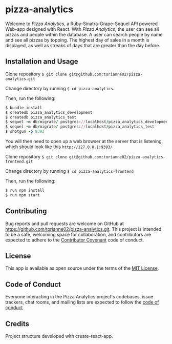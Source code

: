 # pizza-analytics
Welcome to *Pizza Analytics*, a Ruby-Sinatra-Grape-Sequel API powered Web-app designed with React. With *Pizza Analytics*, the user can see all pizzas and people within the database. A user can search people by name and see all pizzas by topping. The highest day of sales in a month is displayed, as well as streaks of days that are greater than the day before.

## Installation and Usage
Clone repository `$ git clone git@github.com:torianne02/pizza-analytics.git`

Change directory by running `$ cd pizza-analytics`.

Then, run the following:
```ruby
$ bundle install
$ createdb pizza_analytics_development
$ createdb pizza_analytics_test
$ sequel -m db/migrate/ postgres://localhost/pizza_analytics_development
$ sequel -m db/migrate/ postgres://localhost/pizza_analytics_test
$ shotgun -p 9393
```
You will then need to open up a web browser at the server that is listening, which should look like this  `http://127.0.0.1:9393/`

Clone repository `$ git clone git@github.com:torianne02/pizza-analytics-frontend.git`

Change directory by running `$ cd pizza-analytics-frontend`

Then, run the following:
``` ruby
$ run npm install
$ run npm start
```

## Contributing
Bug reports and pull requests are welcome on GitHub at https://github.com/torianne02/pizza-analytics.git. This project is intended to be a safe, welcoming space for collaboration, and contributors are expected to adhere to the [Contributor Covenant](http://contributor-covenant.org) code of conduct.

## License
This app is available as open source under the terms of the [MIT License](https://opensource.org/licenses/MIT).

## Code of Conduct
Everyone interacting in the Pizza Analytics project's codebases, issue trackers, chat rooms, and mailing lists are expected to follow the [code of conduct](https://github.com/torianne02/pizza-analytics/blob/master/CODE_OF_CONDUCT.md)

## Credits
Project structure developed with create-react-app.
